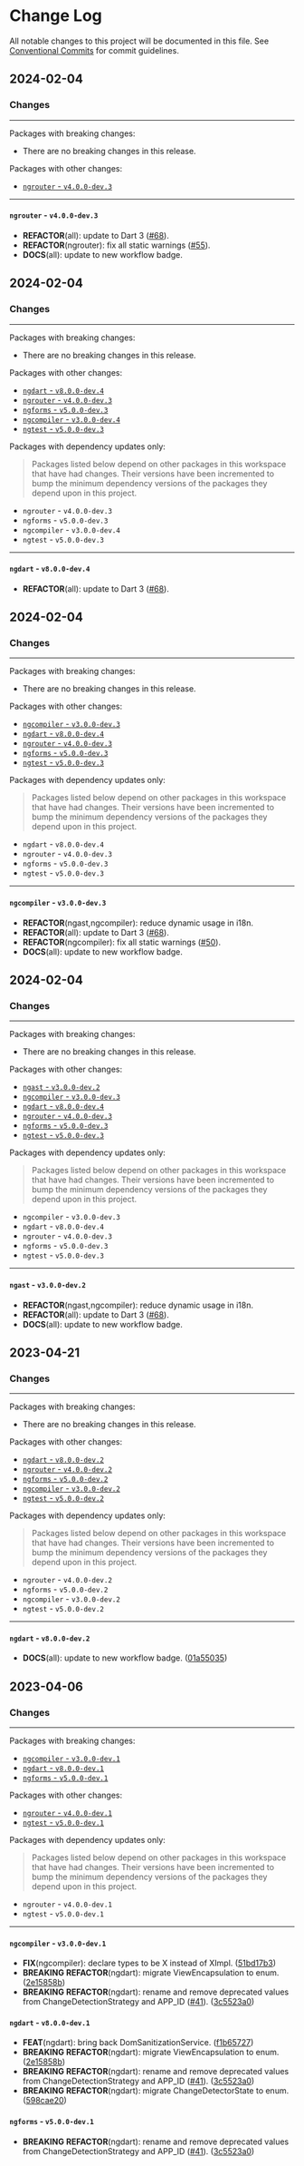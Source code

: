 # Change Log

All notable changes to this project will be documented in this file.
See [Conventional Commits](https://conventionalcommits.org) for commit guidelines.

## 2024-02-04

### Changes

---

Packages with breaking changes:

 - There are no breaking changes in this release.

Packages with other changes:

 - [`ngrouter` - `v4.0.0-dev.3`](#ngrouter---v400-dev3)

---

#### `ngrouter` - `v4.0.0-dev.3`

 - **REFACTOR**(all): update to Dart 3 ([#68](https://github.com/angulardart-community/angular/issues/68)).
 - **REFACTOR**(ngrouter): fix all static warnings ([#55](https://github.com/angulardart-community/angular/issues/55)).
 - **DOCS**(all): update to new workflow badge.


## 2024-02-04

### Changes

---

Packages with breaking changes:

 - There are no breaking changes in this release.

Packages with other changes:

 - [`ngdart` - `v8.0.0-dev.4`](#ngdart---v800-dev4)
 - [`ngrouter` - `v4.0.0-dev.3`](#ngrouter---v400-dev3)
 - [`ngforms` - `v5.0.0-dev.3`](#ngforms---v500-dev3)
 - [`ngcompiler` - `v3.0.0-dev.4`](#ngcompiler---v300-dev4)
 - [`ngtest` - `v5.0.0-dev.3`](#ngtest---v500-dev3)

Packages with dependency updates only:

> Packages listed below depend on other packages in this workspace that have had changes. Their versions have been incremented to bump the minimum dependency versions of the packages they depend upon in this project.

 - `ngrouter` - `v4.0.0-dev.3`
 - `ngforms` - `v5.0.0-dev.3`
 - `ngcompiler` - `v3.0.0-dev.4`
 - `ngtest` - `v5.0.0-dev.3`

---

#### `ngdart` - `v8.0.0-dev.4`

 - **REFACTOR**(all): update to Dart 3 ([#68](https://github.com/angulardart-community/angular/issues/68)).


## 2024-02-04

### Changes

---

Packages with breaking changes:

 - There are no breaking changes in this release.

Packages with other changes:

 - [`ngcompiler` - `v3.0.0-dev.3`](#ngcompiler---v300-dev3)
 - [`ngdart` - `v8.0.0-dev.4`](#ngdart---v800-dev4)
 - [`ngrouter` - `v4.0.0-dev.3`](#ngrouter---v400-dev3)
 - [`ngforms` - `v5.0.0-dev.3`](#ngforms---v500-dev3)
 - [`ngtest` - `v5.0.0-dev.3`](#ngtest---v500-dev3)

Packages with dependency updates only:

> Packages listed below depend on other packages in this workspace that have had changes. Their versions have been incremented to bump the minimum dependency versions of the packages they depend upon in this project.

 - `ngdart` - `v8.0.0-dev.4`
 - `ngrouter` - `v4.0.0-dev.3`
 - `ngforms` - `v5.0.0-dev.3`
 - `ngtest` - `v5.0.0-dev.3`

---

#### `ngcompiler` - `v3.0.0-dev.3`

 - **REFACTOR**(ngast,ngcompiler): reduce dynamic usage in i18n.
 - **REFACTOR**(all): update to Dart 3 ([#68](https://github.com/angulardart-community/angular/issues/68)).
 - **REFACTOR**(ngcompiler): fix all static warnings ([#50](https://github.com/angulardart-community/angular/issues/50)).
 - **DOCS**(all): update to new workflow badge.


## 2024-02-04

### Changes

---

Packages with breaking changes:

 - There are no breaking changes in this release.

Packages with other changes:

 - [`ngast` - `v3.0.0-dev.2`](#ngast---v300-dev2)
 - [`ngcompiler` - `v3.0.0-dev.3`](#ngcompiler---v300-dev3)
 - [`ngdart` - `v8.0.0-dev.4`](#ngdart---v800-dev4)
 - [`ngrouter` - `v4.0.0-dev.3`](#ngrouter---v400-dev3)
 - [`ngforms` - `v5.0.0-dev.3`](#ngforms---v500-dev3)
 - [`ngtest` - `v5.0.0-dev.3`](#ngtest---v500-dev3)

Packages with dependency updates only:

> Packages listed below depend on other packages in this workspace that have had changes. Their versions have been incremented to bump the minimum dependency versions of the packages they depend upon in this project.

 - `ngcompiler` - `v3.0.0-dev.3`
 - `ngdart` - `v8.0.0-dev.4`
 - `ngrouter` - `v4.0.0-dev.3`
 - `ngforms` - `v5.0.0-dev.3`
 - `ngtest` - `v5.0.0-dev.3`

---

#### `ngast` - `v3.0.0-dev.2`

 - **REFACTOR**(ngast,ngcompiler): reduce dynamic usage in i18n.
 - **REFACTOR**(all): update to Dart 3 ([#68](https://github.com/angulardart-community/angular/issues/68)).
 - **DOCS**(all): update to new workflow badge.


## 2023-04-21

### Changes

---

Packages with breaking changes:

 - There are no breaking changes in this release.

Packages with other changes:

 - [`ngdart` - `v8.0.0-dev.2`](#ngdart---v800-dev2)
 - [`ngrouter` - `v4.0.0-dev.2`](#ngrouter---v400-dev2)
 - [`ngforms` - `v5.0.0-dev.2`](#ngforms---v500-dev2)
 - [`ngcompiler` - `v3.0.0-dev.2`](#ngcompiler---v300-dev2)
 - [`ngtest` - `v5.0.0-dev.2`](#ngtest---v500-dev2)

Packages with dependency updates only:

> Packages listed below depend on other packages in this workspace that have had changes. Their versions have been incremented to bump the minimum dependency versions of the packages they depend upon in this project.

 - `ngrouter` - `v4.0.0-dev.2`
 - `ngforms` - `v5.0.0-dev.2`
 - `ngcompiler` - `v3.0.0-dev.2`
 - `ngtest` - `v5.0.0-dev.2`

---

#### `ngdart` - `v8.0.0-dev.2`

 - **DOCS**(all): update to new workflow badge. ([01a55035](https://github.com/angulardart-community/angular/commit/01a55035a3a69c3fca20212d428aa476662b14a4))


## 2023-04-06

### Changes

---

Packages with breaking changes:

 - [`ngcompiler` - `v3.0.0-dev.1`](#ngcompiler---v300-dev1)
 - [`ngdart` - `v8.0.0-dev.1`](#ngdart---v800-dev1)
 - [`ngforms` - `v5.0.0-dev.1`](#ngforms---v500-dev1)

Packages with other changes:

 - [`ngrouter` - `v4.0.0-dev.1`](#ngrouter---v400-dev1)
 - [`ngtest` - `v5.0.0-dev.1`](#ngtest---v500-dev1)

Packages with dependency updates only:

> Packages listed below depend on other packages in this workspace that have had changes. Their versions have been incremented to bump the minimum dependency versions of the packages they depend upon in this project.

 - `ngrouter` - `v4.0.0-dev.1`
 - `ngtest` - `v5.0.0-dev.1`

---

#### `ngcompiler` - `v3.0.0-dev.1`

 - **FIX**(ngcompiler): declare types to be X instead of XImpl. ([51bd17b3](https://github.com/angulardart-community/angular/commit/51bd17b3abaa1feac82e13ce6df231106649a231))
 - **BREAKING** **REFACTOR**(ngdart): migrate ViewEncapsulation to enum. ([2e15858b](https://github.com/angulardart-community/angular/commit/2e15858b6f32a14f9874bf3f95a3daf2c930a290))
 - **BREAKING** **REFACTOR**(ngdart): rename and remove deprecated values from ChangeDetectionStrategy and APP_ID ([#41](https://github.com/angulardart-community/angular/issues/41)). ([3c5523a0](https://github.com/angulardart-community/angular/commit/3c5523a089d323789f1dec6dd294b735d8a28066))

#### `ngdart` - `v8.0.0-dev.1`

 - **FEAT**(ngdart): bring back DomSanitizationService. ([f1b65727](https://github.com/angulardart-community/angular/commit/f1b657276387021557bdd4987e47be960e1e1eed))
 - **BREAKING** **REFACTOR**(ngdart): migrate ViewEncapsulation to enum. ([2e15858b](https://github.com/angulardart-community/angular/commit/2e15858b6f32a14f9874bf3f95a3daf2c930a290))
 - **BREAKING** **REFACTOR**(ngdart): rename and remove deprecated values from ChangeDetectionStrategy and APP_ID ([#41](https://github.com/angulardart-community/angular/issues/41)). ([3c5523a0](https://github.com/angulardart-community/angular/commit/3c5523a089d323789f1dec6dd294b735d8a28066))
 - **BREAKING** **REFACTOR**(ngdart): migrate ChangeDetectorState to enum. ([598cae20](https://github.com/angulardart-community/angular/commit/598cae207148fee962db9d4a6e62c90a817be443))

#### `ngforms` - `v5.0.0-dev.1`

 - **BREAKING** **REFACTOR**(ngdart): rename and remove deprecated values from ChangeDetectionStrategy and APP_ID ([#41](https://github.com/angulardart-community/angular/issues/41)). ([3c5523a0](https://github.com/angulardart-community/angular/commit/3c5523a089d323789f1dec6dd294b735d8a28066))

